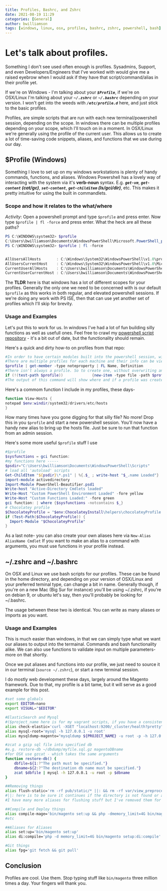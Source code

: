 ```yaml
---
title: Profiles, Bashrc, and Zshrc
date: 2021-08-19 11:29
categories: [General]
author: bwilliamson
tags: [windows, linux, osx, profiles, bashrc, zshrc, powershell, bash]
---
```


# Let's talk about profiles.

Something I don't see used often enough is profiles. Sysadmins, Support, and even Developers/Engineers that I've worked with would give me a raised eyebrow when I would ask if they have that script/command/alias in their profile yet.

If we're on Windows - I'm talking about your ***`$Profile`***, if we're on OSX/Linux I'm talking about your ***`~/.zshrc`*** or ***`~/.bashrc`*** depending on your version. I won't get into the weeds with ***`/etc/profile.d`*** here, and just stick to the basic profiles.

Profiles, are simple scripts that are run with each new terminal/powershell session, depending on the scope. In windows there can be multiple profiles depending on your scope, which I'll touch on in a moment. In OSX/Linux we're generally using the profile of the current user. This allows us to create a lot of time-saving code snippets, aliases, and functions that we use during our day.

## $Profile (Windows)

Something I love to set up on my windows workstations is plenty of handy commands, functions, and aliases. Windows Powershell has a lovely way of interacting with the system via it's **verb-noun** syntax. E.g. ***`get-vm`***, ***`get-content` (cat/gc)***, ***`set-content`***, ***`get-childitem` (ls/gci/dir)***, etc. This makes it pretty intuitive for using the built in commandlets.

### Scope and how it relates to the what/where

*Activity*: Open a powershell prompt and type `$profile` and press enter.
Now type `$profile | fl -force` and press enter.
What the heck are all these paths?
```powershell
PS C:\WINDOWS\system32> $profile
C:\Users\bwilliamson\Documents\WindowsPowerShell\Microsoft.PowerShell_profile.ps1
PS C:\WINDOWS\system32> $profile | fl -force


AllUsersAllHosts       : C:\Windows\System32\WindowsPowerShell\v1.0\profile.ps1
AllUsersCurrentHost    : C:\Windows\System32\WindowsPowerShell\v1.0\Microsoft.PowerShell_profile.ps1
CurrentUserAllHosts    : C:\Users\bwilliamson\Documents\WindowsPowerShell\profile.ps1
CurrentUserCurrentHost : C:\Users\bwilliamson\Documents\WindowsPowerShell\Microsoft.PowerShell_profile.ps1
```

The **TLDR** here is that windows has a lot of different scopes for your profiles. Generally the only one we need to be concerned with is our default `$profile` as this works in both regular, and elevated powershell sessions. If we're doing any work with PS ISE, then that can use yet another set of profiles which I'll skip for brevity.

### Usage and Examples

Let's put this to work for us. In windows I've had a lot of fun building silly functions as well as usefull ones. Feel free to crawl my [powershell script repository](https://github.com/Bwilliamson55/Powershell-and-batch-scripts) - it's a bit out of date, but the functionality should remain.

Here's a quick and dirty how-to on profiles from that repo:
```powershell
#In order to have certain modules built into the powershell session, without remembering the command for them, add them to the powershell profile on the machine.
#There are multiple profiles for each machine and their info can be viewed with the following:
$profile | get-member -type noteproperty | FL Name, Definition
#There isn't always a profile. So to create one, without overwriting any existing use this command in a PowerShell-
if (!(test-path $profile))             {new-item -type file -path $profile -force}
#The output of this command will show where and if a profile was created.
```

Here's a commom function I include in my profiles, these days-
```powershell
function View-Hosts {
notepad $env:windir/system32/drivers/etc/hosts
}
```

How many times have you gone digging for that silly file? No more! Drop this in you `$profile` and start a new powershell session. You'll now have a handy new alias to bring up the hosts file. Just be sure to run that function from an admin session.

Here's some more useful `$profile` stuff I use
```powershell
#$profile
$sysfunctions = gci function:
#my functions here -----
$psdir="C:\Users\bwilliamson\Documents\WindowsPowerShell\Scripts"
# load all 'autoload' scripts
Get-ChildItem "${psdir}\*.ps1" | %{.$_ ; write-host "$_.name Loaded"}
import-module activedirectory
Import-Module PowerShell-Beautifier.psd1
Write-host "Active-Directory Cmdlets loaded"
Write-Host "Custom PowerShell Environment Loaded" -fore yellow
Write-Host "Custom Functions Loaded:" -fore green
gci function: | where {$sysfunctions -notcontains $_}
# Chocolatey profile
$ChocolateyProfile = "$env:ChocolateyInstall\helpers\chocolateyProfile.psm1"
if (Test-Path($ChocolateyProfile)) {
  Import-Module "$ChocolateyProfile"
}
```

As a last note- you can also create your own aliases here via `New-Alias AliasName Cmdlet`
If you want to make an alias to a command with arguments, you must use functions in your profile instead.

## ~/.zshrc and ~/.bashrc

On OSX and Linux we use bash scripts for our profiles. These can be found in the home directory, and depending on your version of OSX/Linux and your preferred teminal type, can change a bit in name. Generally though, if you're on a new Mac (Big Sur for instance) you'll be using ~/.zshrc, if you're on debian 9, or ubuntu let's say, then you'll probably be looking for ~/.bashrc.

The usage between these two is identical. You can write as many aliases or imports as you want.

### Usage and Examples

This is much easier than windows, in that we can simply type what we want our aliases to output into the termainal. Commands and bash functionality alike. We can also use functions to validate input on multiple parameters- more on that shortly.

Once we put aliases and functions into our profile, we just need to source it in our terminal (`source ~/.zshrc`), or start a new terminal session.

I do mostly web development these days, largely around the Magento framework. Due to that, my profile is a bit tame, but it will serve as a good example for this post.

```bash
#set some globals
export EDITOR=nano
export VISUAL="$EDITOR"

#ElasticSearch and Mysql
#($project_name here is for my vagrant scripts, if you have a consistent environment then change those out)
alias check-elastic='curl -XGET "localhost:9200/_cluster/health?pretty"'
alias mysql-root='mysql -h 127.0.0.1 -u root'
alias mysqldump-magento="mysqldump ${PROJECT_NAME} -u root -p -h 127.0.0.1 | gzip > ~/dbdump/${PROJECT_NAME}_$(date "+%Y-%m-%d_%H%M").sql.gz"

#zcat a gzip sql file into specified db
#e.g. restore-db ~/dbdump/myfile.sql.gz magentoDBname
#for OSX use gzcat - which takes the same arguments
function restore-db() {
    dbfile=${1:?"The path must be specified."}
    dbname=${2:?"The destination db name must be specified."}
    zcat $dbfile | mysql -h 127.0.0.1 -u root -p $dbname
}

##Removing things
alias flush-static='rm -rf pub/static/* ||: && rm -rf var/view_preprocessed/* ||: && rm -rf var/cache/* ||: && rm -rf var/page_cache/* ||:'
#||: here is to be sure it continues if the directory is not found or already empty.
#I have many more aliases for flushing stuff but I've removed them for brevity

##Compile and Deploy things
alias compile-mage='bin/magento set:up && php -dmemory_limit=4G bin/magento setup:di:compile && bin/magento c:c'
#etc

##Aliases for Aliases
alias set:up='bin/magento set:up'
alias di:compile='php -d memory_limit=4G bin/magento setup:di:compile'

#Git things
alias fpg='git fetch && git pull'
```

## Conclusion

Profiles are cool. Use them. Stop typing stuff like `bin/magento` three million times a day. Your fingers will thank you.
